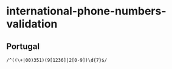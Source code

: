 # international-phone-numbers-validation

## Portugal
```phpregexp
/^((\+|00)351)(9[1236]|2[0-9])\d{7}$/
```
